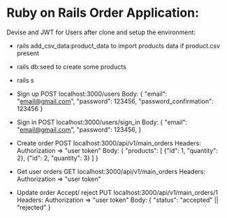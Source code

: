 # Ruby on Rails Order Application:

Devise and JWT for Users
after clone and setup the environment:
- rails add_csv_data:product_data to import products data if product.csv present
- rails db:seed to create some products
- rails s

- Sign up
POST localhost:3000/users
Body:
{
    "email": "email@gmail.com",
    "password": 123456,
    "password_confirmation": 123456
}

- Sign in
POST localhost:3000/users/sign_in
Body:
{
    "email": "email@gmail.com",
    "password": 123456,
}

- Create order
POST localhost:3000/api/v1/main_orders
Headers: Authorization => "user token"
Body:
{
    "products": [
        {"id": 1, "quantity": 2},
        {"id": 2, "quantity": 3}
    ]
}

- Get user orders
GET localhost:3000/api/v1/main_orders
Headers: Authorization => "user token"

- Update order Accept/ reject
PUT localhost:3000/api/v1/main_orders/1
Headers: Authorization => "user token"
Body:
{
    "status": "accepted" || "rejected"
}